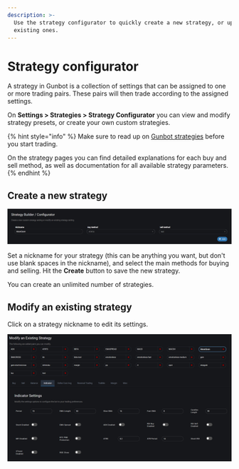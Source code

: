 ```yaml
---
description: >-
  Use the strategy configurator to quickly create a new strategy, or update
  existing ones.
---
```


# Strategy configurator

A strategy in Gunbot is a collection of settings that can be assigned to one or more trading pairs. These pairs will then trade according to the assigned settings.

On **Settings &gt; Strategies &gt; Strategy Configurator** you can view and modify strategy presets, or create your own custom strategies.

{% hint style="info" %}
Make sure to read up on [Gunbot strategies](../../trading-strategy-options/about-gunbot-strategies/) before you start trading.

On the strategy pages you can find detailed explanations for each buy and sell method, as well as documentation for all available strategy parameters.
{% endhint %}

## Create a new strategy

![](https://raw.githubusercontent.com/boekenbox/gitbook-images/master/image%20%2821%29.png)

Set a nickname for your strategy \(this can be anything you want, but don't use blank spaces in the nickname\), and select the main methods for buying and selling. Hit the **Create** button to save the new strategy.

You can create an unlimited number of strategies.

## Modify an existing strategy

Click on a strategy nickname to edit its settings.

![](https://raw.githubusercontent.com/boekenbox/gitbook-images/master/image%20%2842%29.png)

